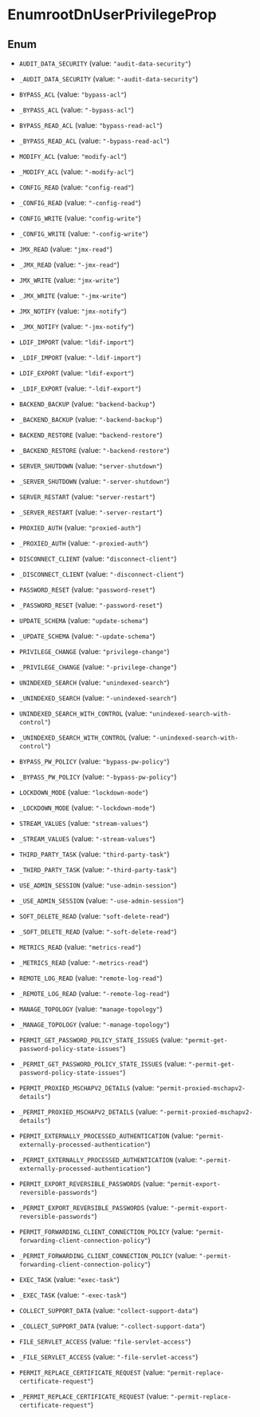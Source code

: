 

# EnumrootDnUserPrivilegeProp

## Enum


* `AUDIT_DATA_SECURITY` (value: `"audit-data-security"`)

* `_AUDIT_DATA_SECURITY` (value: `"-audit-data-security"`)

* `BYPASS_ACL` (value: `"bypass-acl"`)

* `_BYPASS_ACL` (value: `"-bypass-acl"`)

* `BYPASS_READ_ACL` (value: `"bypass-read-acl"`)

* `_BYPASS_READ_ACL` (value: `"-bypass-read-acl"`)

* `MODIFY_ACL` (value: `"modify-acl"`)

* `_MODIFY_ACL` (value: `"-modify-acl"`)

* `CONFIG_READ` (value: `"config-read"`)

* `_CONFIG_READ` (value: `"-config-read"`)

* `CONFIG_WRITE` (value: `"config-write"`)

* `_CONFIG_WRITE` (value: `"-config-write"`)

* `JMX_READ` (value: `"jmx-read"`)

* `_JMX_READ` (value: `"-jmx-read"`)

* `JMX_WRITE` (value: `"jmx-write"`)

* `_JMX_WRITE` (value: `"-jmx-write"`)

* `JMX_NOTIFY` (value: `"jmx-notify"`)

* `_JMX_NOTIFY` (value: `"-jmx-notify"`)

* `LDIF_IMPORT` (value: `"ldif-import"`)

* `_LDIF_IMPORT` (value: `"-ldif-import"`)

* `LDIF_EXPORT` (value: `"ldif-export"`)

* `_LDIF_EXPORT` (value: `"-ldif-export"`)

* `BACKEND_BACKUP` (value: `"backend-backup"`)

* `_BACKEND_BACKUP` (value: `"-backend-backup"`)

* `BACKEND_RESTORE` (value: `"backend-restore"`)

* `_BACKEND_RESTORE` (value: `"-backend-restore"`)

* `SERVER_SHUTDOWN` (value: `"server-shutdown"`)

* `_SERVER_SHUTDOWN` (value: `"-server-shutdown"`)

* `SERVER_RESTART` (value: `"server-restart"`)

* `_SERVER_RESTART` (value: `"-server-restart"`)

* `PROXIED_AUTH` (value: `"proxied-auth"`)

* `_PROXIED_AUTH` (value: `"-proxied-auth"`)

* `DISCONNECT_CLIENT` (value: `"disconnect-client"`)

* `_DISCONNECT_CLIENT` (value: `"-disconnect-client"`)

* `PASSWORD_RESET` (value: `"password-reset"`)

* `_PASSWORD_RESET` (value: `"-password-reset"`)

* `UPDATE_SCHEMA` (value: `"update-schema"`)

* `_UPDATE_SCHEMA` (value: `"-update-schema"`)

* `PRIVILEGE_CHANGE` (value: `"privilege-change"`)

* `_PRIVILEGE_CHANGE` (value: `"-privilege-change"`)

* `UNINDEXED_SEARCH` (value: `"unindexed-search"`)

* `_UNINDEXED_SEARCH` (value: `"-unindexed-search"`)

* `UNINDEXED_SEARCH_WITH_CONTROL` (value: `"unindexed-search-with-control"`)

* `_UNINDEXED_SEARCH_WITH_CONTROL` (value: `"-unindexed-search-with-control"`)

* `BYPASS_PW_POLICY` (value: `"bypass-pw-policy"`)

* `_BYPASS_PW_POLICY` (value: `"-bypass-pw-policy"`)

* `LOCKDOWN_MODE` (value: `"lockdown-mode"`)

* `_LOCKDOWN_MODE` (value: `"-lockdown-mode"`)

* `STREAM_VALUES` (value: `"stream-values"`)

* `_STREAM_VALUES` (value: `"-stream-values"`)

* `THIRD_PARTY_TASK` (value: `"third-party-task"`)

* `_THIRD_PARTY_TASK` (value: `"-third-party-task"`)

* `USE_ADMIN_SESSION` (value: `"use-admin-session"`)

* `_USE_ADMIN_SESSION` (value: `"-use-admin-session"`)

* `SOFT_DELETE_READ` (value: `"soft-delete-read"`)

* `_SOFT_DELETE_READ` (value: `"-soft-delete-read"`)

* `METRICS_READ` (value: `"metrics-read"`)

* `_METRICS_READ` (value: `"-metrics-read"`)

* `REMOTE_LOG_READ` (value: `"remote-log-read"`)

* `_REMOTE_LOG_READ` (value: `"-remote-log-read"`)

* `MANAGE_TOPOLOGY` (value: `"manage-topology"`)

* `_MANAGE_TOPOLOGY` (value: `"-manage-topology"`)

* `PERMIT_GET_PASSWORD_POLICY_STATE_ISSUES` (value: `"permit-get-password-policy-state-issues"`)

* `_PERMIT_GET_PASSWORD_POLICY_STATE_ISSUES` (value: `"-permit-get-password-policy-state-issues"`)

* `PERMIT_PROXIED_MSCHAPV2_DETAILS` (value: `"permit-proxied-mschapv2-details"`)

* `_PERMIT_PROXIED_MSCHAPV2_DETAILS` (value: `"-permit-proxied-mschapv2-details"`)

* `PERMIT_EXTERNALLY_PROCESSED_AUTHENTICATION` (value: `"permit-externally-processed-authentication"`)

* `_PERMIT_EXTERNALLY_PROCESSED_AUTHENTICATION` (value: `"-permit-externally-processed-authentication"`)

* `PERMIT_EXPORT_REVERSIBLE_PASSWORDS` (value: `"permit-export-reversible-passwords"`)

* `_PERMIT_EXPORT_REVERSIBLE_PASSWORDS` (value: `"-permit-export-reversible-passwords"`)

* `PERMIT_FORWARDING_CLIENT_CONNECTION_POLICY` (value: `"permit-forwarding-client-connection-policy"`)

* `_PERMIT_FORWARDING_CLIENT_CONNECTION_POLICY` (value: `"-permit-forwarding-client-connection-policy"`)

* `EXEC_TASK` (value: `"exec-task"`)

* `_EXEC_TASK` (value: `"-exec-task"`)

* `COLLECT_SUPPORT_DATA` (value: `"collect-support-data"`)

* `_COLLECT_SUPPORT_DATA` (value: `"-collect-support-data"`)

* `FILE_SERVLET_ACCESS` (value: `"file-servlet-access"`)

* `_FILE_SERVLET_ACCESS` (value: `"-file-servlet-access"`)

* `PERMIT_REPLACE_CERTIFICATE_REQUEST` (value: `"permit-replace-certificate-request"`)

* `_PERMIT_REPLACE_CERTIFICATE_REQUEST` (value: `"-permit-replace-certificate-request"`)



